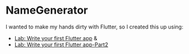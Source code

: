 # NameGenerator

I wanted to make my hands dirty with Flutter, so I created this up using:
- [Lab: Write your first Flutter app](https://flutter.dev/docs/get-started/codelab) & 
- [Lab: Write your first Flutter app-Part2](https://codelabs.developers.google.com/codelabs/first-flutter-app-pt2)


